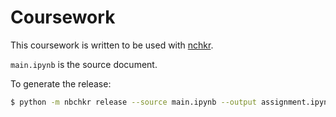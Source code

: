 # Coursework

This coursework is written to be used with
[nchkr](https://nbchkr.readthedocs.io/en/stable/). 

`main.ipynb` is the source document.

To generate the release:

```bash
$ python -m nbchkr release --source main.ipynb --output assignment.ipynb
```
